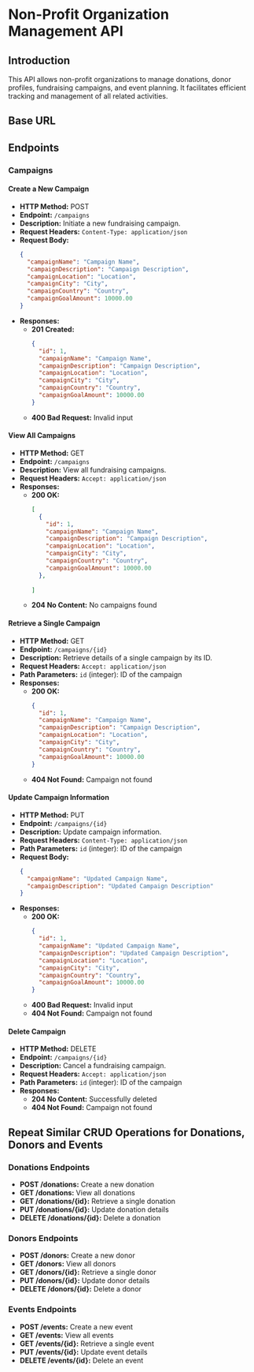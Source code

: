 # Non-Profit Organization Management API

## Introduction
This API allows non-profit organizations to manage donations, donor profiles, fundraising campaigns, and event planning. It facilitates efficient tracking and management of all related activities.

## Base URL

## Endpoints

### Campaigns

#### Create a New Campaign
- **HTTP Method:** POST
- **Endpoint:** `/campaigns`
- **Description:** Initiate a new fundraising campaign.
- **Request Headers:** `Content-Type: application/json`
- **Request Body:**
    ```json
    {
      "campaignName": "Campaign Name",
      "campaignDescription": "Campaign Description",
      "campaignLocation": "Location",
      "campaignCity": "City",
      "campaignCountry": "Country",
      "campaignGoalAmount": 10000.00
    }
    ```
- **Responses:**
  - **201 Created:**
    ```json
    {
      "id": 1,
      "campaignName": "Campaign Name",
      "campaignDescription": "Campaign Description",
      "campaignLocation": "Location",
      "campaignCity": "City",
      "campaignCountry": "Country",
      "campaignGoalAmount": 10000.00
    }
    ```
  - **400 Bad Request:** Invalid input

#### View All Campaigns
- **HTTP Method:** GET
- **Endpoint:** `/campaigns`
- **Description:** View all fundraising campaigns.
- **Request Headers:** `Accept: application/json`
- **Responses:**
  - **200 OK:**
    ```json
    [
      {
        "id": 1,
        "campaignName": "Campaign Name",
        "campaignDescription": "Campaign Description",
        "campaignLocation": "Location",
        "campaignCity": "City",
        "campaignCountry": "Country",
        "campaignGoalAmount": 10000.00
      },
      
    ]
    ```
  - **204 No Content:** No campaigns found

#### Retrieve a Single Campaign
- **HTTP Method:** GET
- **Endpoint:** `/campaigns/{id}`
- **Description:** Retrieve details of a single campaign by its ID.
- **Request Headers:** `Accept: application/json`
- **Path Parameters:** `id` (integer): ID of the campaign
- **Responses:**
  - **200 OK:**
    ```json
    {
      "id": 1,
      "campaignName": "Campaign Name",
      "campaignDescription": "Campaign Description",
      "campaignLocation": "Location",
      "campaignCity": "City",
      "campaignCountry": "Country",
      "campaignGoalAmount": 10000.00
    }
    ```
  - **404 Not Found:** Campaign not found

#### Update Campaign Information
- **HTTP Method:** PUT
- **Endpoint:** `/campaigns/{id}`
- **Description:** Update campaign information.
- **Request Headers:** `Content-Type: application/json`
- **Path Parameters:** `id` (integer): ID of the campaign
- **Request Body:**
    ```json
    {
      "campaignName": "Updated Campaign Name",
      "campaignDescription": "Updated Campaign Description"
    }
    ```
- **Responses:**
  - **200 OK:**
    ```json
    {
      "id": 1,
      "campaignName": "Updated Campaign Name",
      "campaignDescription": "Updated Campaign Description",
      "campaignLocation": "Location",
      "campaignCity": "City",
      "campaignCountry": "Country",
      "campaignGoalAmount": 10000.00
    }
    ```
  - **400 Bad Request:** Invalid input
  - **404 Not Found:** Campaign not found

#### Delete Campaign
- **HTTP Method:** DELETE
- **Endpoint:** `/campaigns/{id}`
- **Description:** Cancel a fundraising campaign.
- **Request Headers:** `Accept: application/json`
- **Path Parameters:** `id` (integer): ID of the campaign
- **Responses:**
  - **204 No Content:** Successfully deleted
  - **404 Not Found:** Campaign not found
    
## Repeat Similar CRUD Operations for Donations, Donors and Events

### Donations Endpoints
- **POST /donations:** Create a new donation
- **GET /donations:** View all donations
- **GET /donations/{id}:** Retrieve a single donation
- **PUT /donations/{id}:** Update donation details
- **DELETE /donations/{id}:** Delete a donation

### Donors Endpoints
- **POST /donors:** Create a new donor
- **GET /donors:** View all donors
- **GET /donors/{id}:** Retrieve a single donor
- **PUT /donors/{id}:** Update donor details
- **DELETE /donors/{id}:** Delete a donor

### Events Endpoints
- **POST /events:** Create a new event
- **GET /events:** View all events
- **GET /events/{id}:** Retrieve a single event
- **PUT /events/{id}:** Update event details
- **DELETE /events/{id}:** Delete an event

